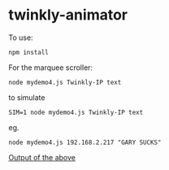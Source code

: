 # twinkly-animator

To use:

```
npm install
```

For the marquee scroller:

```
node mydemo4.js Twinkly-IP text
```

to simulate

```
SIM=1 node mydemo4.js Twinkly-IP text
```
eg.

```
node mydemo4.js 192.168.2.217 "GARY SUCKS"
```

[Output of the above](https://photos.app.goo.gl/CdA2PKYEndkDa7vb8)
